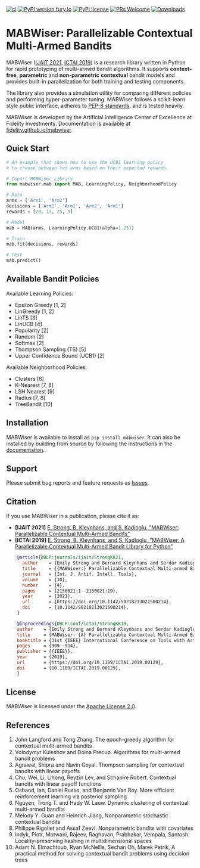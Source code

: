 [![ci](https://github.com/fidelity/mabwiser/actions/workflows/ci.yml/badge.svg?branch=master)](https://github.com/fidelity/mabwiser/actions/workflows/ci.yml) [![PyPI version fury.io](https://badge.fury.io/py/mabwiser.svg)](https://pypi.python.org/pypi/mabwiser/) [![PyPI license](https://img.shields.io/pypi/l/mabwiser.svg)](https://pypi.python.org/pypi/mabwiser/) [![PRs Welcome](https://img.shields.io/badge/PRs-welcome-brightgreen.svg?style=flat-square)](http://makeapullrequest.com) [![Downloads](https://static.pepy.tech/personalized-badge/mabwiser?period=total&units=international_system&left_color=grey&right_color=orange&left_text=Downloads)](https://pepy.tech/project/mabwiser)

# MABWiser: Parallelizable Contextual Multi-Armed Bandits 

MABWiser ([IJAIT 2021](https://www.worldscientific.com/doi/10.1142/S0218213021500214), [ICTAI 2019](https://ieeexplore.ieee.org/document/8995418)) is a research library written in Python for rapid prototyping of multi-armed bandit algorithms. It supports **context-free**, **parametric** and **non-parametric** **contextual** bandit models and provides built-in parallelization for both training and testing components. 

The library also provides a simulation utility for comparing different policies and performing hyper-parameter tuning. MABWiser follows a scikit-learn style public interface, adheres to [PEP-8 standards](https://www.python.org/dev/peps/pep-0008/), and is tested heavily. 

MABWiser is developed by the Artificial Intelligence Center of Excellence at Fidelity Investments. Documentation is available at [fidelity.github.io/mabwiser](https://fidelity.github.io/mabwiser).

## Quick Start

```python
# An example that shows how to use the UCB1 learning policy
# to choose between two arms based on their expected rewards.

# Import MABWiser Library
from mabwiser.mab import MAB, LearningPolicy, NeighborhoodPolicy

# Data
arms = ['Arm1', 'Arm2']
decisions = ['Arm1', 'Arm1', 'Arm2', 'Arm1']
rewards = [20, 17, 25, 9]

# Model 
mab = MAB(arms, LearningPolicy.UCB1(alpha=1.25))

# Train
mab.fit(decisions, rewards)

# Test
mab.predict()
```

## Available Bandit Policies

Available Learning Policies:
* Epsilon Greedy [1, 2]
* LinGreedy [1,  2]
* LinTS [3]
* LinUCB [4]
* Popularity [2]
* Random [2]
* Softmax [2]
* Thompson Sampling (TS) [5]
* Upper Confidence Bound (UCB1) [2]

Available Neighborhood Policies: 
* Clusters [6]
* K-Nearest [7, 8]
* LSH Nearest [9]
* Radius [7, 8]
* TreeBandit [10]

## Installation

MABWiser is available to install as `pip install mabwiser`. It can also be installed by building from source by following the instructions in the [documentation](https://fidelity.github.io/mabwiser/installation.html).

## Support

Please submit bug reports and feature requests as [Issues](https://github.com/fidelity/mabwiser/issues).

## Citation

If you use MABWiser in a publication, please cite it as:

* **[IJAIT 2021]** [E. Strong,  B. Kleynhans, and S. Kadioglu, "MABWiser: Parallelizable Contextual Multi-Armed Bandits"](https://www.worldscientific.com/doi/abs/10.1142/S0218213021500214)
* **[ICTAI 2019]** [E. Strong,  B. Kleynhans, and S. Kadioglu, "MABWiser: A Parallelizable Contextual Multi-Armed Bandit Library for Python"](https://ieeexplore.ieee.org/document/8995418)

```bibtex
    @article{DBLP:journals/ijait/StrongKK21,
      author    = {Emily Strong and Bernard Kleynhans and Serdar Kadioglu},
      title     = {{MABWiser:} Parallelizable Contextual Multi-armed Bandits},
      journal   = {Int. J. Artif. Intell. Tools},
      volume    = {30},
      number    = {4},
      pages     = {2150021:1--2150021:19},
      year      = {2021},
      url       = {https://doi.org/10.1142/S0218213021500214},
      doi       = {10.1142/S0218213021500214},
    }

    @inproceedings{DBLP:conf/ictai/StrongKK19,
    author    = {Emily Strong and Bernard Kleynhans and Serdar Kadioglu},
    title     = {MABWiser: {A} Parallelizable Contextual Multi-Armed Bandit Library for Python},
    booktitle = {31st {IEEE} International Conference on Tools with Artificial Intelligence, {ICTAI} 2019, Portland, OR, USA, November 4-6, 2019},
    pages     = {909--914},
    publisher = {{IEEE}},
    year      = {2019},
    url       = {https://doi.org/10.1109/ICTAI.2019.00129},
    doi       = {10.1109/ICTAI.2019.00129},
    }
```

## License

MABWiser is licensed under the [Apache License 2.0](LICENSE).

## References

1. John Langford and Tong Zhang. The epoch-greedy algorithm for contextual multi-armed bandits
2. Volodymyr Kuleshov and Doina Precup. Algorithms for multi-armed bandit problems
3. Agrawal, Shipra and Navin Goyal. Thompson sampling for contextual bandits with linear payoffs
4. Chu, Wei, Li, Lihong, Reyzin Lev, and Schapire Robert. Contextual bandits with linear payoff functions
5. Osband, Ian, Daniel Russo, and Benjamin Van Roy. More efficient reinforcement learning via posterior sampling
6. Nguyen, Trong T. and Hady W. Lauw. Dynamic clustering of contextual multi-armed bandits
7. Melody Y. Guan and Heinrich Jiang, Nonparametric stochastic contextual bandits
8. Philippe Rigollet and Assaf Zeevi. Nonparametric bandits with covariates 
9. Indyk, Piotr, Motwani, Rajeev, Raghavan, Prabhakar, Vempala, Santosh. Locality-preserving hashing in multidimensional spaces
10. Adam N. Elmachtoub, Ryan McNellis, Sechan Oh, Marek Petrik, A practical method for solving contextual bandit problems using decision trees

<br>
